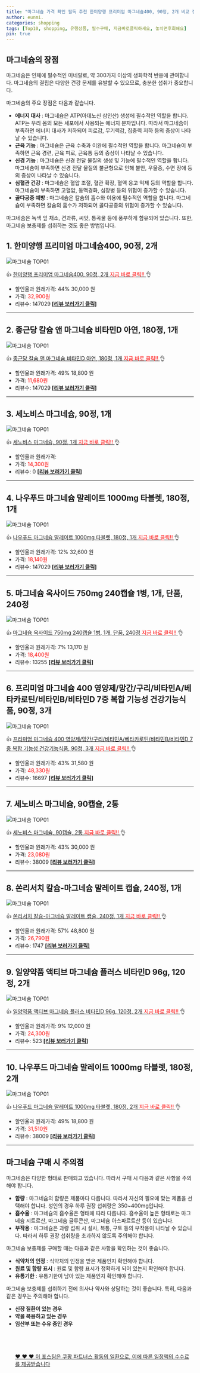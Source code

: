 ```yaml
---
title: "마그네슘 가격 확인 필독 추천 한미양행 프리미엄 마그네슘400, 90정, 2개 비교 장점 구매가이드"
author: eunmi.
categories: shopping
tags: [Top10, shopping, 유행상품, 필수구매, 지금바로클릭하세요, 놓치면후회해요]
pin: true
---
```

## 마그네슘의 장점

마그네슘은 인체에 필수적인 미네랄로, 약 300가지 이상의 생화학적 반응에 관여합니다. 마그네슘의 결핍은 다양한 건강 문제를 유발할 수 있으므로, 충분한 섭취가 중요합니다.

마그네슘의 주요 장점은 다음과 같습니다.

* **에너지 대사** : 마그네슘은 ATP(아데노신 삼인산) 생성에 필수적인 역할을 합니다. ATP는 우리 몸의 모든 세포에서 사용되는 에너지 분자입니다. 따라서 마그네슘이 부족하면 에너지 대사가 저하되어 피로감, 무기력감, 집중력 저하 등의 증상이 나타날 수 있습니다.
* **근육 기능** : 마그네슘은 근육 수축과 이완에 필수적인 역할을 합니다. 마그네슘이 부족하면 근육 경련, 근육 피로, 근육통 등의 증상이 나타날 수 있습니다.
* **신경 기능** : 마그네슘은 신경 전달 물질의 생성 및 기능에 필수적인 역할을 합니다. 마그네슘이 부족하면 신경 전달 물질의 불균형으로 인해 불안, 우울증, 수면 장애 등의 증상이 나타날 수 있습니다.
* **심혈관 건강** : 마그네슘은 혈압 조절, 혈관 확장, 혈액 응고 억제 등의 역할을 합니다. 마그네슘이 부족하면 고혈압, 동맥경화, 심장병 등의 위험이 증가할 수 있습니다.
* **골다공증 예방** : 마그네슘은 칼슘의 흡수와 이용에 필수적인 역할을 합니다. 마그네슘이 부족하면 칼슘의 흡수가 저하되어 골다공증의 위험이 증가할 수 있습니다.

마그네슘은 녹색 잎 채소, 견과류, 씨앗, 통곡물 등에 풍부하게 함유되어 있습니다. 또한, 마그네슘 보충제를 섭취하는 것도 좋은 방법입니다.

   

## 1. 한미양행 프리미엄 마그네슘400, 90정, 2개

![마그네슘 TOP01](https://thumbnail9.coupangcdn.com/thumbnails/remote/230x230ex/image/vendor_inventory/efc4/c1084331f2a9593d286aa8833df608e5ae0b520b717b88a457a73a960c82.png)


👍 [한미양행 프리미엄 마그네슘400, 90정, 2개 <font color=red> 지금 바로 클릭!! </font> ](https://link.coupang.com/re/AFFSDP?lptag=AF3617701&subid=GithubCoopas&pageKey=6479376111&traceid=V0-153&itemId=14176480397&vendorItemId=84999045641) 👌 


- 할인율과 원래가격: 44%  30,000   원
- 가격: <span style='color:red'>32,900원</span>
- 리뷰수: 147029  [**[리뷰 보러가기 클릭]**](https://link.coupang.com/re/AFFSDP?lptag=AF3617701&subid=GithubCoopas&pageKey=6479376111&traceid=V0-153&itemId=14176480397&vendorItemId=84999045641)

---


   

## 2. 종근당 칼슘 앤 마그네슘 비타민D 아연, 180정, 1개

![마그네슘 TOP01](https://thumbnail9.coupangcdn.com/thumbnails/remote/230x230ex/image/retail/images/877748361157220-0b3bd00e-fb4a-442e-84cc-050658808aef.jpg)


👍 [종근당 칼슘 앤 마그네슘 비타민D 아연, 180정, 1개 <font color=red> 지금 바로 클릭!! </font> ](https://link.coupang.com/re/AFFSDP?lptag=AF3617701&subid=GithubCoopas&pageKey=5545887952&traceid=V0-153&itemId=14312173972&vendorItemId=3549112936) 👌 


- 할인율과 원래가격: 49%  18,800   원
- 가격: <span style='color:red'>11,680원</span>
- 리뷰수: 147029  [**[리뷰 보러가기 클릭]**](https://link.coupang.com/re/AFFSDP?lptag=AF3617701&subid=GithubCoopas&pageKey=5545887952&traceid=V0-153&itemId=14312173972&vendorItemId=3549112936)

---


   

## 3. 세노비스 마그네슘, 90정, 1개

![마그네슘 TOP01](https://thumbnail8.coupangcdn.com/thumbnails/remote/230x230ex/image/retail/images/1860836383837329-7256f8d5-7c87-492e-ab0d-f301a39d6e2d.jpg)


👍 [세노비스 마그네슘, 90정, 1개 <font color=red> 지금 바로 클릭!! </font> ](https://link.coupang.com/re/AFFSDP?lptag=AF3617701&subid=GithubCoopas&pageKey=7266025304&traceid=V0-153&itemId=14888010890&vendorItemId=3350139303) 👌 


- 할인율과 원래가격: 
- 가격: <span style='color:red'>14,300원</span>
- 리뷰수: 0  [**[리뷰 보러가기 클릭]**](https://link.coupang.com/re/AFFSDP?lptag=AF3617701&subid=GithubCoopas&pageKey=7266025304&traceid=V0-153&itemId=14888010890&vendorItemId=3350139303)

---


   

## 4. 나우푸드 마그네슘 말레이트 1000mg 타블렛, 180정, 1개

![마그네슘 TOP01](https://thumbnail8.coupangcdn.com/thumbnails/remote/230x230ex/image/vendor_inventory/e106/ac9f5d9195b400f81209f0aa07f41d75b2f710db3bcaf7749eed2a300c42.png)


👍 [나우푸드 마그네슘 말레이트 1000mg 타블렛, 180정, 1개 <font color=red> 지금 바로 클릭!! </font> ](https://link.coupang.com/re/AFFSDP?lptag=AF3617701&subid=GithubCoopas&pageKey=26222&traceid=V0-153&itemId=65391&vendorItemId=3085663887) 👌 


- 할인율과 원래가격: 12%  32,600   원
- 가격: <span style='color:red'>18,140원</span>
- 리뷰수: 147029  [**[리뷰 보러가기 클릭]**](https://link.coupang.com/re/AFFSDP?lptag=AF3617701&subid=GithubCoopas&pageKey=26222&traceid=V0-153&itemId=65391&vendorItemId=3085663887)

---


   

## 5. 마그네슘 옥사이드 750mg 240캡슐 1병, 1개, 단품, 240정

![마그네슘 TOP01](https://thumbnail10.coupangcdn.com/thumbnails/remote/230x230ex/image/vendor_inventory/5851/1d2e042fe02152eb7d9a6d802dfb31c62bcadc3ad33d577f6b2d61a48c7a.jpg)


👍 [마그네슘 옥사이드 750mg 240캡슐 1병, 1개, 단품, 240정 <font color=red> 지금 바로 클릭!! </font> ](https://link.coupang.com/re/AFFSDP?lptag=AF3617701&subid=GithubCoopas&pageKey=6959206059&traceid=V0-153&itemId=16936182913&vendorItemId=84113813493) 👌 


- 할인율과 원래가격: 7%  13,170   원
- 가격: <span style='color:red'>18,400원</span>
- 리뷰수: 13255  [**[리뷰 보러가기 클릭]**](https://link.coupang.com/re/AFFSDP?lptag=AF3617701&subid=GithubCoopas&pageKey=6959206059&traceid=V0-153&itemId=16936182913&vendorItemId=84113813493)

---


   

## 6. 프리미엄 마그네슘 400 영양제/망간/구리/비타민A/베타카로틴/비타민B/비타민D 7중 복합 기능성 건강기능식품, 90정, 3개

![마그네슘 TOP01](https://thumbnail7.coupangcdn.com/thumbnails/remote/230x230ex/image/vendor_inventory/1457/7320648a3f811a42f4397cf1430a9dca803b0e36c05ac93450ad74f9a636.png)


👍 [프리미엄 마그네슘 400 영양제/망간/구리/비타민A/베타카로틴/비타민B/비타민D 7중 복합 기능성 건강기능식품, 90정, 3개 <font color=red> 지금 바로 클릭!! </font> ](https://link.coupang.com/re/AFFSDP?lptag=AF3617701&subid=GithubCoopas&pageKey=6479376111&traceid=V0-153&itemId=14176480398&vendorItemId=83268161923) 👌 


- 할인율과 원래가격: 43%  31,580   원
- 가격: <span style='color:red'>48,330원</span>
- 리뷰수: 16697  [**[리뷰 보러가기 클릭]**](https://link.coupang.com/re/AFFSDP?lptag=AF3617701&subid=GithubCoopas&pageKey=6479376111&traceid=V0-153&itemId=14176480398&vendorItemId=83268161923)

---


   

## 7. 세노비스 마그네슘, 90캡슐, 2통

![마그네슘 TOP01](https://thumbnail8.coupangcdn.com/thumbnails/remote/230x230ex/image/vendor_inventory/19e9/0afd6f2829a99dce3f7758decb41724834443b36327ccfa0abd27865edf4.JPG)


👍 [세노비스 마그네슘, 90캡슐, 2통 <font color=red> 지금 바로 클릭!! </font> ](https://link.coupang.com/re/AFFSDP?lptag=AF3617701&subid=GithubCoopas&pageKey=7266025304&traceid=V0-153&itemId=18146471240&vendorItemId=85296817119) 👌 


- 할인율과 원래가격: 43%  30,000   원
- 가격: <span style='color:red'>23,080원</span>
- 리뷰수: 38009  [**[리뷰 보러가기 클릭]**](https://link.coupang.com/re/AFFSDP?lptag=AF3617701&subid=GithubCoopas&pageKey=7266025304&traceid=V0-153&itemId=18146471240&vendorItemId=85296817119)

---


   

## 8. 쏜리서치 칼슘-마그네슘 말레이트 캡슐, 240정, 1개

![마그네슘 TOP01](https://thumbnail8.coupangcdn.com/thumbnails/remote/230x230ex/image/vendor_inventory/47bd/788f9fd4ee75ddd169218529fbed20f0de5a263cdfd818950c239afd5a86.jpg)


👍 [쏜리서치 칼슘-마그네슘 말레이트 캡슐, 240정, 1개 <font color=red> 지금 바로 클릭!! </font> ](https://link.coupang.com/re/AFFSDP?lptag=AF3617701&subid=GithubCoopas&pageKey=7162493734&traceid=V0-153&itemId=17145980001&vendorItemId=70487913589) 👌 


- 할인율과 원래가격: 57%  48,800   원
- 가격: <span style='color:red'>26,790원</span>
- 리뷰수: 1747  [**[리뷰 보러가기 클릭]**](https://link.coupang.com/re/AFFSDP?lptag=AF3617701&subid=GithubCoopas&pageKey=7162493734&traceid=V0-153&itemId=17145980001&vendorItemId=70487913589)

---


   

## 9. 일양약품 액티브 마그네슘 플러스 비타민D 96g, 120정, 2개

![마그네슘 TOP01](https://thumbnail8.coupangcdn.com/thumbnails/remote/230x230ex/image/retail/images/6c97cb14-2118-4066-9494-beb4f33723714386559337004509321.png)


👍 [일양약품 액티브 마그네슘 플러스 비타민D 96g, 120정, 2개 <font color=red> 지금 바로 클릭!! </font> ](https://link.coupang.com/re/AFFSDP?lptag=AF3617701&subid=GithubCoopas&pageKey=6143794587&traceid=V0-153&itemId=18729530279&vendorItemId=85862122287) 👌 


- 할인율과 원래가격: 9%  12,000   원
- 가격: <span style='color:red'>24,300원</span>
- 리뷰수: 523  [**[리뷰 보러가기 클릭]**](https://link.coupang.com/re/AFFSDP?lptag=AF3617701&subid=GithubCoopas&pageKey=6143794587&traceid=V0-153&itemId=18729530279&vendorItemId=85862122287)

---


   

## 10. 나우푸드 마그네슘 말레이트 1000mg 타블렛, 180정, 2개

![마그네슘 TOP01](https://thumbnail6.coupangcdn.com/thumbnails/remote/230x230ex/image/vendor_inventory/2b27/b363d1ad1bb1a8349c8221dca3ac257b98ea4c47fd912e7f4812dd664f35.jpg)


👍 [나우푸드 마그네슘 말레이트 1000mg 타블렛, 180정, 2개 <font color=red> 지금 바로 클릭!! </font> ](https://link.coupang.com/re/AFFSDP?lptag=AF3617701&subid=GithubCoopas&pageKey=26222&traceid=V0-153&itemId=2005718228&vendorItemId=78563800877) 👌 


- 할인율과 원래가격: 49%  18,800   원
- 가격: <span style='color:red'>31,510원</span>
- 리뷰수: 38009  [**[리뷰 보러가기 클릭]**](https://link.coupang.com/re/AFFSDP?lptag=AF3617701&subid=GithubCoopas&pageKey=26222&traceid=V0-153&itemId=2005718228&vendorItemId=78563800877)

---
## 마그네슘 구매 시 주의점

마그네슘은 다양한 형태로 판매되고 있습니다. 따라서 구매 시 다음과 같은 사항을 주의해야 합니다.

* **함량** : 마그네슘의 함량은 제품마다 다릅니다. 따라서 자신의 필요에 맞는 제품을 선택해야 합니다. 성인의 경우 하루 권장 섭취량은 350~400mg입니다.
* **흡수율** : 마그네슘의 흡수율은 형태에 따라 다릅니다. 흡수율이 높은 형태로는 마그네슘 시트르산, 마그네슘 글루콘산, 마그네슘 아스파르트산 등이 있습니다.
* **부작용** : 마그네슘은 과량 섭취 시 설사, 복통, 구토 등의 부작용이 나타날 수 있습니다. 따라서 하루 권장 섭취량을 초과하지 않도록 주의해야 합니다.

마그네슘 보충제를 구매할 때는 다음과 같은 사항을 확인하는 것이 좋습니다.

* **식약처의 인정** : 식약처의 인정을 받은 제품인지 확인해야 합니다.
* **원료 및 함량 표시** : 원료 및 함량 표시가 정확하게 되어 있는지 확인해야 합니다.
* **유통기한** : 유통기한이 남아 있는 제품인지 확인해야 합니다.

마그네슘 보충제를 섭취하기 전에 의사나 약사와 상담하는 것이 좋습니다. 특히, 다음과 같은 경우는 주의해야 합니다.

* **신장 질환이 있는 경우**
* **약을 복용하고 있는 경우**
* **임산부 또는 수유 중인 경우**<br><br><br><br><br> [ ❤ ❤ ❤ 이 포스팅은 쿠팡 파트너스 활동의 일환으로, 이에 따른 일정액의 수수료를 제공받습니다](https://link.coupang.com/a/bcEFyh)